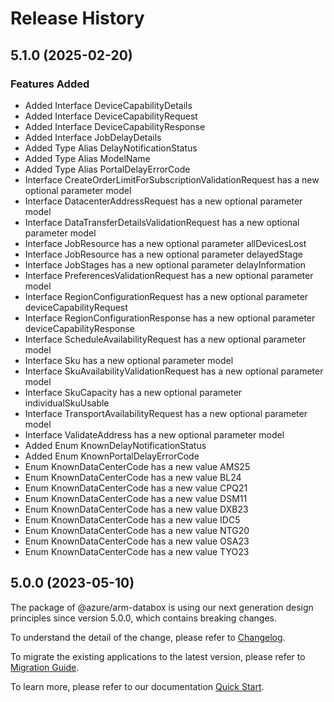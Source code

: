 # Release History
    
## 5.1.0 (2025-02-20)
    
### Features Added

  - Added Interface DeviceCapabilityDetails
  - Added Interface DeviceCapabilityRequest
  - Added Interface DeviceCapabilityResponse
  - Added Interface JobDelayDetails
  - Added Type Alias DelayNotificationStatus
  - Added Type Alias ModelName
  - Added Type Alias PortalDelayErrorCode
  - Interface CreateOrderLimitForSubscriptionValidationRequest has a new optional parameter model
  - Interface DatacenterAddressRequest has a new optional parameter model
  - Interface DataTransferDetailsValidationRequest has a new optional parameter model
  - Interface JobResource has a new optional parameter allDevicesLost
  - Interface JobResource has a new optional parameter delayedStage
  - Interface JobStages has a new optional parameter delayInformation
  - Interface PreferencesValidationRequest has a new optional parameter model
  - Interface RegionConfigurationRequest has a new optional parameter deviceCapabilityRequest
  - Interface RegionConfigurationResponse has a new optional parameter deviceCapabilityResponse
  - Interface ScheduleAvailabilityRequest has a new optional parameter model
  - Interface Sku has a new optional parameter model
  - Interface SkuAvailabilityValidationRequest has a new optional parameter model
  - Interface SkuCapacity has a new optional parameter individualSkuUsable
  - Interface TransportAvailabilityRequest has a new optional parameter model
  - Interface ValidateAddress has a new optional parameter model
  - Added Enum KnownDelayNotificationStatus
  - Added Enum KnownPortalDelayErrorCode
  - Enum KnownDataCenterCode has a new value AMS25
  - Enum KnownDataCenterCode has a new value BL24
  - Enum KnownDataCenterCode has a new value CPQ21
  - Enum KnownDataCenterCode has a new value DSM11
  - Enum KnownDataCenterCode has a new value DXB23
  - Enum KnownDataCenterCode has a new value IDC5
  - Enum KnownDataCenterCode has a new value NTG20
  - Enum KnownDataCenterCode has a new value OSA23
  - Enum KnownDataCenterCode has a new value TYO23
    
    
## 5.0.0 (2023-05-10)

The package of @azure/arm-databox is using our next generation design principles since version 5.0.0, which contains breaking changes.

To understand the detail of the change, please refer to [Changelog](https://aka.ms/js-track2-changelog).

To migrate the existing applications to the latest version, please refer to [Migration Guide](https://aka.ms/js-track2-migration-guide).

To learn more, please refer to our documentation [Quick Start](https://aka.ms/azsdk/js/mgmt/quickstart).
